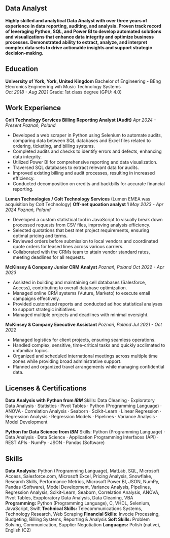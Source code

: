 ## Data Analyst
**Highly skilled and analytical Data Analyst with over three years of experience in data reporting, auditing, and analysis. Proven track record of leveraging Python, SQL, and Power BI to develop automated solutions and visualizations that enhance data integrity and optimize business processes. Demonstrated ability to extract, analyze, and interpret complex data sets to drive actionable insights and support strategic decision-making.**


## Education 
**University of York, York, United Kingdom**
Bachelor of Engineering - BEng Elecronics Engineering wih Music Technology Systems  
_Oct 2018 - Aug 2021_
Grade: 1st class degree (GPU: 4.0)


## Work Experience
**Colt Technology Services**
**Billing Reporting Analyst (Audit)**
_Apr 2024 - Present_
_Poznań, Poland_
- Developed a web scraper in Python using Selenium to automate audits, comparing data between SQL databases and Excel files related to ordering, ticketing, and billing systems.
- Completed audits and checks to identify errors and defects, enhancing data integrity.
- Utilized Power BI for comprehensive reporting and data visualization.
- Traversed SQL databases to extract relevant data for audits.</br>
- Improved existing billing and audit processes, resulting in increased efficiency.
- Conducted decomposition on credits and backbills for accurate financial reporting.

  
**Lumen Technologies / Colt Technology Services**
(Lumen EMEA was acquisition by Colt Technology)
**Off-net quoation analyst 1**
_May 2023 - Apr 2024_
_Poznań, Poland_
- Developed a custom statistical tool in JavaScript to visually break down processed requests from CSV files, improving analysis efficiency.
- Selected quotations that best met project requirements, ensuring optimal pricing and terms.
- Reviewed orders before submission to local vendors and coordinated quote orders for leased lines across various carriers.
- Collaborated with the CRMs team to attain vendor standard rates, meeting deadlines for all requests.


**McKinsey & Company**
**Junior CRM Analyst**
_Poznań, Poland_
_Oct 2022 - Apr 2023_
- Assisted in building and maintaining cell databases (Salesforce, Access), contributing to overall database optimization.
- Managed online CRM systems (Vuture, Marketo) to execute email campaigns effectively.
- Provided customized reports and conducted ad hoc statistical analyses to support strategic initiatives.
- Managed multiple projects and deadlines with minimal oversight.


**McKinsey & Company**
**Executive Assistant**
_Poznań, Poland_
_Jul 2021 - Oct 2022_
- Managed logistics for client projects, ensuring seamless operations.
- Handled complex, sensitive, time-critical tasks and quickly acclimated to unfamiliar topics.
- Organized and scheduled international meetings across multiple time zones while providing broad administrative support.
- Planned and organized travel arrangements while managing confidential data.

## Licenses & Certifications
**Data Analysis with Python from _IBM_**
Skills: Data Cleaning · Exploratory Data Analysis · Statistics · Pivot Tables · Python (Programming Language) · ANOVA · Correlation Analysis · Seaborn · Scikit-Learn · Linear Regression · Regression Analysis · Regression Models · Pipelines · Variance Analysis · Model Development

**Python for Data Science from _IBM_**
Skills: Python (Programming Language) · Data Analysis · Data Science · Application Programming Interfaces (API) · REST APIs · NumPy · JSON · Pandas (Software)


## Skills
**Data Analysis:**
Python (Programming Language), MatLab, SQL, Microsoft Access, Salesforce.com, Microsoft Excel, Pricing Analysis, Snowflake, Research Skills, Performance Metrics, Microsoft Power BI, JSON, NumPy, Pandas (Software), Model Development, Variance Analysis, Pipelines, Regression Analysis, Scikit-Learn, Seaborn, Correlation Analysis, ANOVA, Pivot Tables, Expploratory Data Analysis, Data Cleaning, VBA
**Programming:**
Python (Programming Language), C, VHDL, Selenium, JavaScript, Swift
**Technical Skills:**
Telecommunications Systems, Technology Research, Web Scraping
**Financial Skills:**
Invocie Processing, Budgeting, Billing Systems, Reporting & Analysis
**Soft Skills:**
Problem Solving, Communication, Supplier Negotiation
**Languages:**
Polish (native), English (C2)
